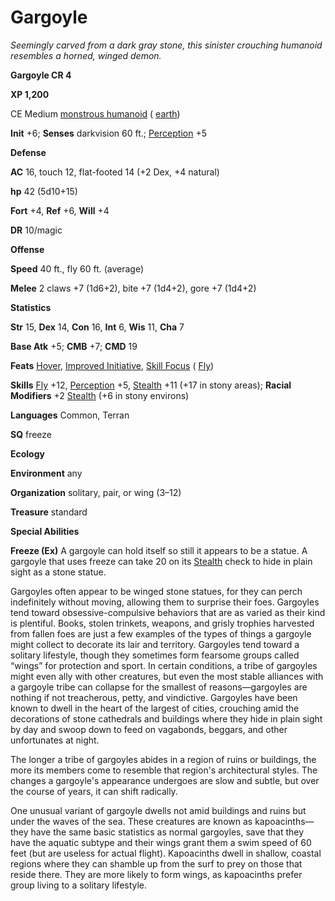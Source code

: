 # Gargoyle

_Seemingly carved from a dark gray stone, this sinister crouching humanoid resembles a horned, winged demon._

**Gargoyle CR 4**

**XP 1,200**

CE Medium [monstrous humanoid](creatureTypes#_monstrous-humanoid) ( [earth](creatureTypes#_earth-subtype))

**Init** +6; **Senses** darkvision 60 ft.; [Perception](../skills/perception#_perception) +5

**Defense**

**AC** 16, touch 12, flat-footed 14 (+2 Dex, +4 natural)

**hp** 42 (5d10+15)

**Fort** +4, **Ref** +6, **Will** +4

**DR** 10/magic

**Offense**

**Speed** 40 ft., fly 60 ft. (average)

**Melee** 2 claws +7 (1d6+2), bite +7 (1d4+2), gore +7 (1d4+2)

**Statistics**

**Str** 15, **Dex** 14, **Con** 16, **Int** 6, **Wis** 11, **Cha** 7

**Base Atk** +5; **CMB** +7; **CMD** 19

**Feats** [Hover](monsterFeats#_hover), [Improved Initiative](../feats#_improved-initiative), [Skill Focus](../feats#_skill-focus) ( [Fly](../skills/fly#_fly))

**Skills** [Fly](../skills/fly#_fly) +12, [Perception](../skills/perception#_perception) +5, [Stealth](../skills/stealth#_stealth) +11 (+17 in stony areas); **Racial Modifiers** +2 [Stealth](../skills/stealth#_stealth) (+6 in stony environs)

**Languages** Common, Terran

**SQ** freeze

**Ecology**

**Environment** any

**Organization** solitary, pair, or wing (3–12)

**Treasure** standard

**Special Abilities**

**Freeze (Ex)** A gargoyle can hold itself so still it appears to be a statue. A gargoyle that uses freeze can take 20 on its [Stealth](../skills/stealth#_stealth) check to hide in plain sight as a stone statue.

Gargoyles often appear to be winged stone statues, for they can perch indefinitely without moving, allowing them to surprise their foes. Gargoyles tend toward obsessive-compulsive behaviors that are as varied as their kind is plentiful. Books, stolen trinkets, weapons, and grisly trophies harvested from fallen foes are just a few examples of the types of things a gargoyle might collect to decorate its lair and territory. Gargoyles tend toward a solitary lifestyle, though they sometimes form fearsome groups called “wings” for protection and sport. In certain conditions, a tribe of gargoyles might even ally with other creatures, but even the most stable alliances with a gargoyle tribe can collapse for the smallest of reasons—gargoyles are nothing if not treacherous, petty, and vindictive. Gargoyles have been known to dwell in the heart of the largest of cities, crouching amid the decorations of stone cathedrals and buildings where they hide in plain sight by day and swoop down to feed on vagabonds, beggars, and other unfortunates at night.

The longer a tribe of gargoyles abides in a region of ruins or buildings, the more its members come to resemble that region's architectural styles. The changes a gargoyle's appearance undergoes are slow and subtle, but over the course of years, it can shift radically.

One unusual variant of gargoyle dwells not amid buildings and ruins but under the waves of the sea. These creatures are known as kapoacinths—they have the same basic statistics as normal gargoyles, save that they have the aquatic subtype and their wings grant them a swim speed of 60 feet (but are useless for actual flight). Kapoacinths dwell in shallow, coastal regions where they can shamble up from the surf to prey on those that reside there. They are more likely to form wings, as kapoacinths prefer group living to a solitary lifestyle.

